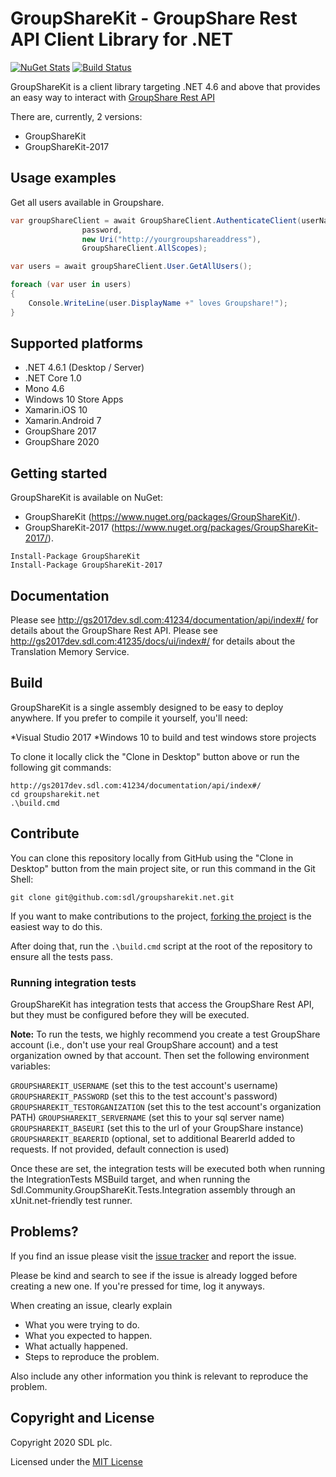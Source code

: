 # GroupShareKit - GroupShare Rest API Client Library for .NET 
[![NuGet Stats](https://img.shields.io/nuget/v/groupsharekit.svg)](https://www.nuget.org/packages/GroupShareKit)
[![Build Status](https://dev.azure.com/sdl/GroupShareKit/_apis/build/status/sdl.groupsharekit.net)](https://dev.azure.com/sdl/GroupShareKit/_build/latest?definitionId=808)

GroupShareKit is a client library targeting .NET 4.6 and above that provides an easy way to interact with [GroupShare Rest API](http://gs2017dev.sdl.com:41234/documentation/api/index#/)

There are, currently, 2 versions:
 * GroupShareKit
 * GroupShareKit-2017

## Usage examples

Get all users available in Groupshare.

```c#
var groupShareClient = await GroupShareClient.AuthenticateClient(userName,
                password,
                new Uri("http://yourgroupshareaddress"),
                GroupShareClient.AllScopes);

var users = await groupShareClient.User.GetAllUsers();

foreach (var user in users)
{
    Console.WriteLine(user.DisplayName +" loves Groupshare!");
}
```
## Supported platforms

* .NET 4.6.1 (Desktop / Server)
* .NET Core 1.0
* Mono 4.6
* Windows 10 Store Apps
* Xamarin.iOS 10 
* Xamarin.Android 7
* GroupShare 2017
* GroupShare 2020

## Getting started

GroupShareKit is available on NuGet: 
* GroupShareKit (https://www.nuget.org/packages/GroupShareKit/).
* GroupShareKit-2017 (https://www.nuget.org/packages/GroupShareKit-2017/).

```
Install-Package GroupShareKit
Install-Package GroupShareKit-2017
```

## Documentation

Please see http://gs2017dev.sdl.com:41234/documentation/api/index#/ for details about the GroupShare Rest API.
Please see http://gs2017dev.sdl.com:41235/docs/ui/index#/ for details about the Translation Memory Service.

## Build

GroupShareKit is a single assembly designed to be easy to deploy anywhere. If you prefer to compile it yourself, you'll need:

*Visual Studio 2017
*Windows 10 to build and test windows store projects

To clone it locally click the "Clone in Desktop" button above or run the following git commands:

```
http://gs2017dev.sdl.com:41234/documentation/api/index#/
cd groupsharekit.net
.\build.cmd
```
## Contribute

You can clone this repository locally from GitHub using the "Clone in Desktop" 
button from the main project site, or run this command in the Git Shell:

`git clone git@github.com:sdl/groupsharekit.net.git`

If you want to make contributions to the project, 
[forking the project](https://help.github.com/articles/fork-a-repo) is the 
easiest way to do this. 

After doing that, run the `.\build.cmd` script at the root of the repository 
to ensure all the tests pass.

### Running integration tests

GroupShareKit has integration tests that access the GroupShare Rest API, but they must be 
configured before they will be executed.

**Note:** To run the tests, we highly recommend you create a test GroupShare
account (i.e., don't use your real GroupShare account) and a test organization
owned by that account. Then set the following environment variables:

`GROUPSHAREKIT_USERNAME` (set this to the test account's username)
`GROUPSHAREKIT_PASSWORD` (set this to the test account's password)
`GROUPSHAREKIT_TESTORGANIZATION` (set this to the test account's organization PATH)
`GROUPSHAREKIT_SERVERNAME` (set this to your sql server name)
`GROUPSHAREKIT_BASEURI` (set this to the url of your GroupShare instance)
`GROUPSHAREKIT_BEARERID` (optional, set to additional BearerId added to requests. If not provided, default connection is used)

Once these are set, the integration tests will be executed both when 
running the IntegrationTests MSBuild target, and when running the 
Sdl.Community.GroupShareKit.Tests.Integration assembly through an xUnit.net-friendly test runner.

## Problems?

If you find an issue please visit the [issue tracker](https://github.com/sdl/groupsharekit.net/issues) and report the issue. 

Please be kind and search to see if the issue is already logged before creating
a new one. If you're pressed for time, log it anyways.

When creating an issue, clearly explain

* What you were trying to do.
* What you expected to happen.
* What actually happened.
* Steps to reproduce the problem.

Also include any other information you think is relevant to reproduce the 
problem.

## Copyright and License

Copyright 2020 SDL plc.

Licensed under the [MIT License](https://github.com/sdl/groupsharekit.net/blob/master/LICENSE)
